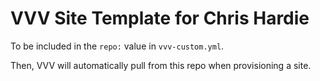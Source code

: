 # VVV Site Template for Chris Hardie

To be included in the `repo:` value in `vvv-custom.yml`.

Then, VVV will automatically pull from this repo when provisioning a site.
